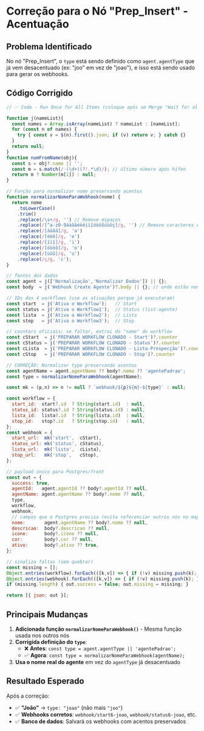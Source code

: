 # Correção para o Nó "Prep_Insert" - Acentuação

## Problema Identificado
No nó "Prep_Insert", o `type` está sendo definido como `agent.agentType` que já vem desacentuado (ex: "joo" em vez de "joao"), e isso está sendo usado para gerar os webhooks.

## Código Corrigido

```javascript
// ✅ Code - Run Once for All Items (coloque após um Merge "Wait for all")

function j(nameList){
  const names = Array.isArray(nameList) ? nameList : [nameList];
  for (const n of names) {
    try { const v = $(n).first().json; if (v) return v; } catch {}
  }
  return null;
}
function numFromName(obj){
  const s = obj?.name || '';
  const m = s.match(/-(\d+)(?!.*\d)/); // último número após hífen
  return m ? Number(m[1]) : null;
}

// Função para normalizar nome preservando acentos
function normalizarNomeParaWebhook(nome) {
  return nome
    .toLowerCase()
    .trim()
    .replace(/\s+/g, '') // Remove espaços
    .replace(/[^a-z0-9áàâãéèêíìîóòôõúùûç]/g, '') // Remove caracteres especiais exceto acentos
    .replace(/[áàâã]/g, 'a')
    .replace(/[éèê]/g, 'e')
    .replace(/[íìî]/g, 'i')
    .replace(/[óòôõ]/g, 'o')
    .replace(/[úùû]/g, 'u')
    .replace(/ç/g, 'c');
}

// fontes dos dados
const agent = j(['Normalização','Normalizar Dados']) || {};
const body  = j('Webhook Create Agente')?.body || {}; // onde estão nome/descricao/icone/cor/ativo

// IDs dos 4 workflows (use as ativações porque já executaram)
const start  = j('Ativa o Workflow');   // Start
const status = j('Ativa o Workflow1');  // Status (list-agente)
const lista  = j('Ativa o Workflow2');  // Lista
const stop   = j('Ativa o Workflow3');  // Stop

// counters oficiais; se faltar, extrai do "name" do workflow
const cStart  = j('PREPARAR WORKFLOW CLONADO - Start')?.counter            ?? numFromName(start);
const cStatus = j('PREPARAR WORKFLOW CLONADO - Status')?.counter           ?? numFromName(status);
const cLista  = j('PREPARAR WORKFLOW CLONADO - Lista-Prospecção')?.counter ?? numFromName(lista);
const cStop   = j('PREPARAR WORKFLOW CLONADO - Stop')?.counter             ?? numFromName(stop);

// CORREÇÃO: Normalizar type preservando acentos
const agentName = agent.agentName ?? body?.nome ?? 'agentePadrao';
const type = normalizarNomeParaWebhook(agentName);

const mk = (p,n) => n != null ? `webhook/${p}${n}-${type}` : null;

const workflow = {
  start_id:  start?.id  ? String(start.id)  : null,
  status_id: status?.id ? String(status.id) : null,
  lista_id:  lista?.id  ? String(lista.id)  : null,
  stop_id:   stop?.id   ? String(stop.id)   : null,
};
const webhook = {
  start_url:  mk('start',  cStart),
  status_url: mk('status', cStatus),
  lista_url:  mk('lista',  cLista),
  stop_url:   mk('stop',   cStop),
};

// payload único para Postgres/front
const out = {
  success: true,
  agentId:   agent.agentId ?? body?.agentId ?? null,
  agentName: agent.agentName ?? body?.nome ?? null,
  type,
  workflow,
  webhook,
  // campos que o Postgres precisa (evita referenciar outros nós no mapeamento)
  nome:       agent.agentName ?? body?.nome ?? null,
  descricao:  body?.descricao ?? null,
  icone:      body?.icone ?? null,
  cor:        body?.cor ?? null,
  ativo:      body?.ativo ?? true,
};

// sinaliza faltas (sem quebrar)
const missing = [];
Object.entries(workflow).forEach(([k,v]) => { if (!v) missing.push(k); });
Object.entries(webhook).forEach(([k,v]) => { if (!v) missing.push(k); });
if (missing.length) { out.success = false; out.missing = missing; }

return [{ json: out }];
```

## Principais Mudanças

1. **Adicionada função `normalizarNomeParaWebhook()`** - Mesma função usada nos outros nós
2. **Corrigida definição do `type`**:
   - ❌ **Antes**: `const type = agent.agentType || 'agentePadrao';`
   - ✅ **Agora**: `const type = normalizarNomeParaWebhook(agentName);`
3. **Usa o nome real do agente** em vez do `agentType` já desacentuado

## Resultado Esperado

Após a correção:
- ✅ **"João"** → `type: "joao"` (não mais `"joo"`)
- ✅ **Webhooks corretos**: `webhook/start6-joao`, `webhook/status6-joao`, etc.
- ✅ **Banco de dados**: Salvará os webhooks com acentos preservados
